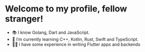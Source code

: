 # Welcome to my profile, fellow stranger!
- 📚 I know Golang, Dart and JavaScript.
- 🌱 I’m currently learning C++, Kotlin, Rust, Swift and TypeScript.
- 👨‍💻 I have some experience in writing Flutter apps and backends

